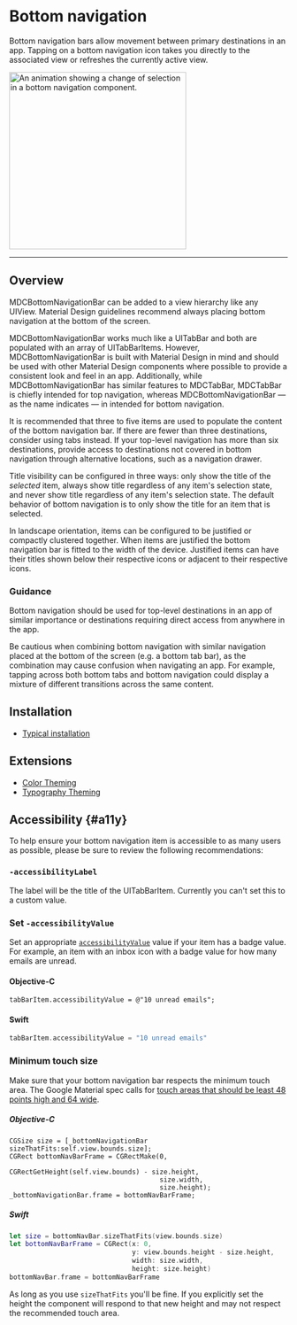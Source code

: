 # Bottom navigation

<!-- badges -->

Bottom navigation bars allow movement between primary destinations in an app. Tapping on a bottom
navigation icon takes you directly to the associated view or refreshes the currently active view.

<div class="article__asset article__asset--screenshot">
  <img src="docs/assets/bottom-navigation.gif" alt="An animation showing a change of selection in a bottom navigation component." width="320">
</div>

<!-- design-and-api -->

<!-- toc -->

- - -

## Overview

MDCBottomNavigationBar can be added to a view hierarchy like any UIView. Material Design guidelines recommend always placing bottom navigation at the bottom of the screen.

MDCBottomNavigationBar works much like a UITabBar and both are populated with an array of UITabBarItems. However, MDCBottomNavigationBar is built with Material Design in mind and should be used with other Material Design components where possible to provide a consistent look and feel in an app. Additionally, while MDCBottomNavigationBar has similar features to MDCTabBar, MDCTabBar is chiefly intended for top navigation, whereas MDCBottomNavigationBar — as the name indicates — in intended for bottom navigation.

It is recommended that three to five items are used to populate the content of the bottom navigation bar. If there are fewer than three destinations, consider using tabs instead. If your top-level navigation has more than six destinations, provide access to destinations not covered in bottom navigation through alternative locations, such as a navigation drawer.

Title visibility can be configured in three ways: only show the title of the *selected* item, always show title regardless of any item's selection state, and never show title regardless of any item's selection state. The default behavior of bottom navigation is to only show the title for an item that is selected.

In landscape orientation, items can be configured to be justified or compactly clustered together. When items are justified the bottom navigation bar is fitted to the width of the device. Justified items can have their titles shown below their respective icons or adjacent to their respective icons.

### Guidance

Bottom navigation should be used for top-level destinations in an app of similar importance or destinations requiring direct access from anywhere in the app. 

Be cautious when combining bottom navigation with similar navigation placed at the bottom of the screen (e.g. a bottom tab bar), as the combination may cause confusion when navigating an app. For example, tapping across both bottom tabs and bottom navigation could display a mixture of different transitions across the same content.

## Installation

- [Typical installation](../../../docs/component-installation.md)

## Extensions

- [Color Theming](color-theming.md)
- [Typography Theming](typography-theming.md)

## Accessibility {#a11y}

To help ensure your bottom navigation item is accessible to as many users as possible, please
be sure to review the following recommendations:

### `-accessibilityLabel`
The label will be the title of the UITabBarItem. Currently you can't set this to a custom value.

### Set `-accessibilityValue` 

Set an appropriate
[`accessibilityValue`](https://developer.apple.com/documentation/uikit/uiaccessibilityelement/1619583-accessibilityvalue)
value if your item has a badge value. For example, an item with an inbox icon with a badge value for how many
emails are unread.

#### Objective-C
```objc
tabBarItem.accessibilityValue = @"10 unread emails";
```
#### Swift
```swift
tabBarItem.accessibilityValue = "10 unread emails"
```

### Minimum touch size

Make sure that your bottom navigation bar respects the minimum touch area. The Google Material spec calls for [touch areas that should be least 48 points high and 64 wide](https://material.io/design/layout/spacing-methods.html#touch-click-targets). 

##### Objective-C
```objc
CGSize size = [_bottomNavigationBar sizeThatFits:self.view.bounds.size];
CGRect bottomNavBarFrame = CGRectMake(0, 
                                      CGRectGetHeight(self.view.bounds) - size.height,
                                      size.width,
                                      size.height);
_bottomNavigationBar.frame = bottomNavBarFrame;
```

##### Swift
```swift
let size = bottomNavBar.sizeThatFits(view.bounds.size)
let bottomNavBarFrame = CGRect(x: 0,
                               y: view.bounds.height - size.height,
                               width: size.width,
                               height: size.height)
bottomNavBar.frame = bottomNavBarFrame
```
As long as you use `sizeThatFits` you'll be fine. If you explicitly set the height the component will respond to that new height and may not respect the recommended touch area.




